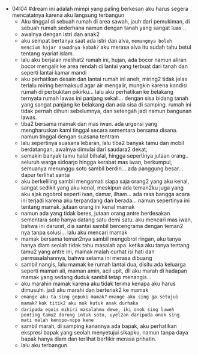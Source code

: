 - 04:04 #dream ini adalah mimpi yang paling berkesan aku harus segera mencatatnya karena aku langsung terbangun
	- Aku tinggal di sebuah rumah di area sawah, jauh dari pemukiman, di sebuah rumah sederhana namun dengan tanah yang sangat luas ..
	- awalnya dengan istri dan anak2
	- aku sempat bertanya saat ada istri dan alva, ``memangnya boleh mencium hajar aswadnya kabah?`` aku merasa alva itu sudah tahu betul tentang syariat islam.
	- lalu aku berjalan melihat2 rumah ini, hujan, ada bocor namun aliran bocor mengalir ke area rendah di lantai yang terbuat dari tanah dan seperti lantai kamar mandi
	- aku perhatikan desain dan lantai rumah ini aneh, miring2 tidak jelas terlalu miring bermaksud agar air mengalir, mungkin karena kondisi rumah di perbukitan pikirku... lalu aku perhatikan ke belakang ternyata rumah lawas ini panjang sekali...  dengan sisa bidang tanah yang sangat panjang ke belakang dan ada sisa di samping. rumah ini tidak pernah dihuni sebelumnya, dan setengah jadi namun bangunan lawas.
	- tiba2 bersama mamak dan mas iwan. ada urgensi yang mengharuskan kami tinggal secara sementara bersama disana. namun tinggal dengan suasana tentram
	- lalu sepertinya suasana lebaran, lalu tiba2 banyak tamu dan mobil berdatangan, awalnya dimulai dari saudara2 dekat,
	- semakin banyak tamu halal bihalal, hingga sepertinya jutaan orang.. seluruh warga sidoarjo hingga kerabat mas iwan, berkumpul, semuanya menunggu soto sambil berdiri... ada panggung besar... dapur terlihat santai
	- aku berkeliling sambil mengamati siapa saja orang2 yang aku kenal, sangat sedikit yang aku kenal, meskipun ada teman2ku juga yang aku ajak ngobrol seperti ivan, damar, ilham... ada rasa bangga acara ini terjadi karena aku terpandang dan berada... namun sepertinya ini tentang mamak. jutaan orang ini kenal mamak
	- namun ada yang tidak beres, jutaan orang antre berdesakan sementara soto hanya datang satu demi satu.  aku mencari mas iwan, bahwa ini darurat, dia santai sambil bercengrama dengan teman2 nya tanpa solusi... lalu aku mencari mamak
	- mamak bersama teman2nya sambil mengobrol ringan, aku tanya hanya diam seolah tidak tahu masalah apa. ketika aku tanya tentang tamu2 yang antre ini, mamak malah curhat isi hati dan permasalahannya, bahwa selama ini merasa dibuang
	- sambil nangis, lalu mamak ke rumah lantai dua, disitu ada keluarga seperti maman ali, maman amin, acil upit, dll aku marah di hadapan mamak yang sedang duduk sambil tetap menangis...
	- aku marahin mamak karena aku tidak terima kenapa aku harus dimusuhi. jadi aku marahi dan berteriak2 ke mamak
	- ``emange aku ta sing gepuki mamak?`` ``emange aku sing ga setujui mamak?`` ``kok titik2 aku mok kutuk anak durhaka``
	- ``daripada egois mikiri masalahmu dewe, iki onok sing luweh penting tamu2 dorong intuk soto, uyel2an daripada onok sing mati malah kenopo-nopo kene``
	- sambil marah, di samping kanannya ada bapak, aku perhatikan ekspresi bapak yang seolah menyetujui sikapku, namun tanpa daya bapak hanya diam dan terlihat berfikir merasa prihatin.
	- lalu aku terbangun